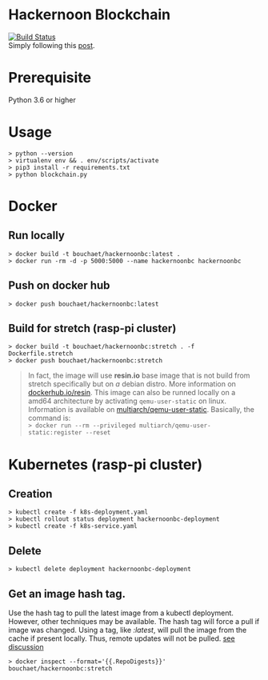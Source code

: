 # Hackernoon Blockchain
[![Build Status](https://travis-ci.org/bouchaet/hackernoonbc.svg?branch=master)](https://travis-ci.org/bouchaet/hackernoonbc)  
Simply following this [post](https://hackernoon.com/learn-blockchains-by-building-one-117428612f46).

# Prerequisite
Python 3.6 or higher

# Usage
```
> python --version
> virtualenv env && . env/scripts/activate
> pip3 install -r requirements.txt
> python blockchain.py
```

# Docker
## Run locally
```
> docker build -t bouchaet/hackernoonbc:latest .
> docker run -rm -d -p 5000:5000 --name hackernoonbc hackernoonbc
```
## Push on docker hub
```
> docker push bouchaet/hackernoonbc:latest
```
## Build for stretch (rasp-pi cluster)
```
> docker build -t bouchaet/hackernoonbc:stretch . -f Dockerfile.stretch
> docker push bouchaet/hackernoonbc:stretch
```
> In fact, the image will use **resin.io** base image that is not build from stretch 
specifically but on _a_ debian distro. 
More information on [dockerhub.io/resin](https://hub.docker.com/r/resin/raspberrypi3-python/).
> This image can also be runned locally on a amd64 architecture by activating `qemu-user-static` on linux. Information is available on [multiarch/qemu-user-static](https://github.com/multiarch/qemu-user-static/blob/master/README.md). Basically, the command is:   
`> docker run --rm --privileged multiarch/qemu-user-static:register --reset`

# Kubernetes (rasp-pi cluster)
## Creation
```
> kubectl create -f k8s-deployment.yaml
> kubectl rollout status deployment hackernoonbc-deployment 
> kubectl create -f k8s-service.yaml
```
## Delete
```
> kubectl delete deployment hackernoonbc-deployment 
```

## Get an image hash tag. 
Use the hash tag to pull the latest image from a kubectl deployment. However, other techniques may be available. 
The hash tag will force a pull if image was changed. Using a tag, like _:latest_, will pull the image
from the cache if present locally. Thus, remote updates will not be pulled. [see discussion](https://github.com/kubernetes/kubernetes/issues/33664)
```
> docker inspect --format='{{.RepoDigests}}' bouchaet/hackernoonbc:stretch
```
